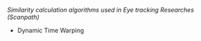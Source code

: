 *Similarity calculation algorithms used in Eye tracking Researches (Scanpath)*
- Dynamic Time Warping
